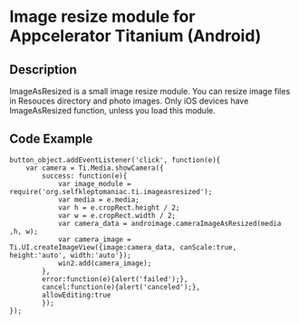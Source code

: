 Image resize module for Appcelerator Titanium (Android)
=========================================

Description
-------------------
ImageAsResized is a small image resize module. You can resize image files in Resouces directory and photo images.
Only iOS devices have ImageAsResized function, unless you load this module.

Code Example
-------------------

    button_object.addEventListener('click', function(e){
    	var camera = Ti.Media.showCamera({
    		success: function(e){
    			var image_module = require('org.selfkleptomaniac.ti.imageasresized');
    			var media = e.media;
    			var h = e.cropRect.height / 2;
    			var w = e.cropRect.width / 2;
    			var camera_data = androimage.cameraImageAsResized(media ,h, w);
    			var camera_image = Ti.UI.createImageView({image:camera_data, canScale:true, height:'auto', width:'auto'});
    			win2.add(camera_image);
    		},
    		error:function(e){alert('failed');},
    		cancel:function(e){alert('canceled');},
    		allowEditing:true
    		});
    });
